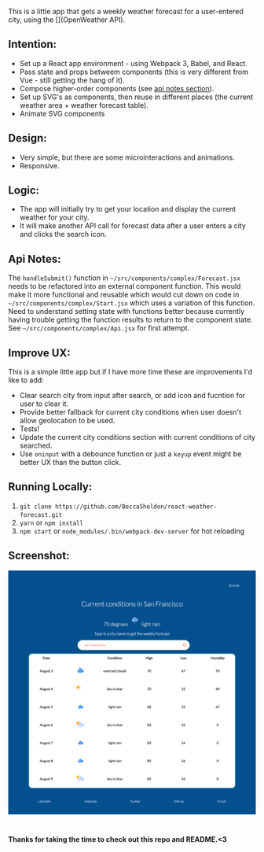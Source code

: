 This is a little app that gets a weekly weather forecast for a user-entered city, using the [](OpenWeather API).

## Intention:
- Set up a React app environment - using Webpack 3, Babel, and React.
- Pass state and props betweem components (this is very different from Vue - still getting the hang of it).
- Compose higher-order components (see [api notes section](#api-notes)).
- Set up SVG's as components, then reuse in different places (the current weather area + weather forecast table).
- Animate SVG components

## Design:
- Very simple, but there are some microinteractions and animations.
- Responsive.

## Logic:
- The app will initially try to get your location and display the current weather for your city.
- It will make another API call for forecast data after a user enters a city and clicks the search icon.

## Api Notes:
The `handleSubmit()` function in `~/src/components/complex/Forecast.jsx` needs to be refactored into an external component function. This would make it more functional and reusable which would cut down on code in `~/src/components/complex/Start.jsx` which uses a variation of this function. Need to understand setting state with functions better because currently having trouble getting the function results to return to the component state. See `~/src/components/complex/Api.jsx` for first attempt.

## Improve UX:
This is a simple little app but if I have more time these are improvements I'd like to add:
- Clear search city from input after search, or add icon and fucntion for user to clear it.
- Provide better fallback for current city conditions when user doesn't allow geolocation to be used.
- Tests!
- Update the current city conditions section with current conditions of city searched.
- Use `oninput` with a debounce function or just a `keyup` event might be better UX than the button click.

## Running Locally:
1. `git clone https://github.com/BeccaSheldon/react-weather-forecast.git`
2. `yarn` or `npm install`
3. `npm start` or `node_modules/.bin/webpack-dev-server` for hot reloading

## Screenshot:
![](screenshot.png)

#
####  Thanks for taking the time to check out this repo and README.<3
#
